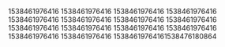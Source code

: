 1538461976416
1538461976416
1538461976416
1538461976416
1538461976416
1538461976416
1538461976416
1538461976416
1538461976416
1538461976416
1538461976416
1538461976416
1538461976416
1538461976416
15384619764161538476180864
